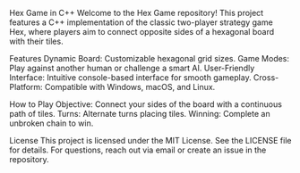 Hex Game in C++
Welcome to the Hex Game repository! This project features a C++ implementation of the classic two-player strategy game Hex, where players aim to connect opposite sides of a hexagonal board with their tiles.



Features
Dynamic Board: Customizable hexagonal grid sizes.
Game Modes: Play against another human or challenge a smart AI.
User-Friendly Interface: Intuitive console-based interface for smooth gameplay.
Cross-Platform: Compatible with Windows, macOS, and Linux.



How to Play
Objective: Connect your sides of the board with a continuous path of tiles.
Turns: Alternate turns placing tiles.
Winning: Complete an unbroken chain to win.



License
This project is licensed under the MIT License. See the LICENSE file for details.
For questions, reach out via email or create an issue in the repository.
